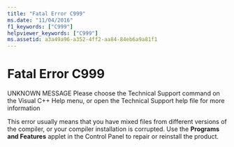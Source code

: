 ```yaml
---
title: "Fatal Error C999"
ms.date: "11/04/2016"
f1_keywords: ["C999"]
helpviewer_keywords: ["C999"]
ms.assetid: a3a49a96-a352-4ff2-aa84-84eb6a9a81f1
---
```

# Fatal Error C999

UNKNOWN MESSAGE    Please choose the Technical Support command on the Visual C++ Help menu, or open the Technical Support help file for more information

This error usually means that you have mixed files from different versions of the compiler, or your compiler installation is corrupted. Use the **Programs and Features** applet in the Control Panel to repair or reinstall the product.